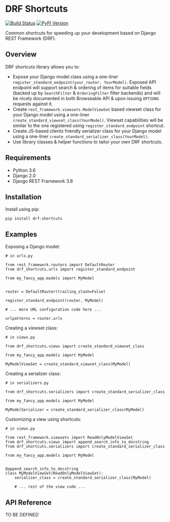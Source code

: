 # DRF Shortcuts

[![Build Status](https://travis-ci.org/megaden/drf-shortcuts.svg?branch=master)](https://travis-ci.org/megaden/drf-shortcuts)
[![PyPI Version](https://img.shields.io/pypi/v/drf_shortcuts.svg)](https://img.shields.io/pypi/v/drf_shortcuts.svg)

Common shortcuts for speeding up your development based on Django REST Framework (DRF).

## Overview

DRF shortcuts library allows you to:

- Expose your Django model class using a one-liner `register_standard_endpoint(your_router, YourModel)`. Exposed API endpoint will support search & ordering of items for suitable fields (backed up by `SearchFilter` & `OrderingFilter` filter backends) and will be nicely documented in both Browseable API & upon issuing `OPTIONS` requests against it.
- Create `rest_framework.viewsets.ModelViewSet` based viewset class for your Django model using a one-liner `create_standard_viewset_class(YourModel)`. Viewset capabilities will be similar to the one registered using `register_standard_endpoint` shortcut.
- Create JS-based clients friendly serializer class for your Django model using a one-liner `create_standard_serializer_class(YourModel)`.
- Use library classes & helper functions to tailor your own DRF shortcuts.

## Requirements

- Python 3.6
- Django 2.0
- Django REST Framework 3.8

## Installation

Install using pip:

    pip install drf-shortcuts

## Examples

Exposing a Django model:

    # in urls.py

    from rest_framework.routers import DefaultRouter
    from drf_shortcuts.urls import register_standard_endpoint

    from my_fancy_app.models import MyModel


    router = DefaultRouter(trailing_slash=False)

    register_standard_endpoint(router, MyModel)

    # ... more URL configuration code here ...

    urlpatterns = router.urls

Creating a viewset class:

    # in views.py

    from drf_shortcuts.views import create_standard_viewset_class

    from my_fancy_app.models import MyModel

    MyModelViewSet = create_standard_viewset_class(MyModel)

Creating a serializer class:

    # in serializers.py

    from drf_shortcuts.serializers import create_standard_serializer_class

    from my_fancy_app.models import MyModel

    MyModelSerializer = create_standard_serializer_class(MyModel)

Customizing a view using shortcuts:

    # in views.py

    from rest_framework.viewsets import ReadOnlyModelViewSet
    from drf_shortcuts.views import append_search_info_to_docstring
    from drf_shortcuts.serializers import create_standard_serializer_class

    from my_fancy_app.models import MyModel


    @append_search_info_to_docstring
    class MyModelViewSet(ReadOnlyModelViewSet):
        serializer_class = create_standard_serializer_class(MyModel)

        # ... rest of the view code ...

## API Reference

TO BE DEFINED
